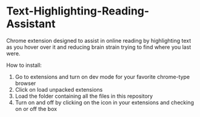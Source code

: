 # Text-Highlighting-Reading-Assistant
Chrome extension designed to assist in online reading by highlighting text as you hover over it and reducing brain strain trying to find where you last were.

How to install:
1. Go to extensions and turn on dev mode for your favorite chrome-type browser
2. Click on load unpacked extensions
3. Load the folder containing all the files in this repository
4. Turn on and off by clicking on the icon in your extensions and checking on or off the box

